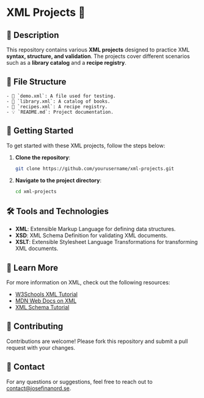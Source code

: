 # XML Projects 📂

## 📌 Description
This repository contains various **XML projects** designed to practice XML **syntax, structure, and validation**. The projects cover different scenarios such as a **library catalog** and a **recipe registry**.

## 📂 File Structure
    - 🧪 `demo.xml`: A file used for testing.
    - 📖 `library.xml`: A catalog of books.
    - 📃 `recipes.xml`: A recipe registry.
    - 💡 `README.md`: Project documentation.

## 🚀 Getting Started

To get started with these XML projects, follow the steps below:

1. **Clone the repository**:
    ```bash
    git clone https://github.com/yourusername/xml-projects.git
    ```

2. **Navigate to the project directory**:
    ```bash
    cd xml-projects
    ```

## 🛠️ Tools and Technologies

- **XML**: Extensible Markup Language for defining data structures.
- **XSD**: XML Schema Definition for validating XML documents.
- **XSLT**: Extensible Stylesheet Language Transformations for transforming XML documents.

## 📖 Learn More

For more information on XML, check out the following resources:

- [W3Schools XML Tutorial](https://www.w3schools.com/xml/)
- [MDN Web Docs on XML](https://developer.mozilla.org/en-US/docs/Web/XML)
- [XML Schema Tutorial](https://www.w3schools.com/xml/schema_intro.asp)

## 🤝 Contributing

Contributions are welcome! Please fork this repository and submit a pull request with your changes.

## 📧 Contact

For any questions or suggestions, feel free to reach out to [contact@josefinanord.se](mailto:contact@josefinanord.se).